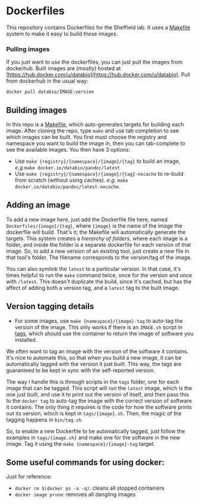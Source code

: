 # Dockerfiles

This repository contains Dockerfiles for the Sheffield lab. It uses a [Makefile](Makefile) system to make it easy to build these images.

### Pulling images

If you just want to *use* the dockerfiles, you can just pull the images from dockerhub. Built images are (mostly) hosted at [https://hub.docker.com/u/databio](https://hub.docker.com/u/databio). Pull from dockerhub in the usual way:

```
docker pull databio/IMAGE:version
```

## Building images

In this repo is a [Makefile](Makefile), which auto-generates targets for building each image. After cloning the repo, type `make` and use tab completion to see which images can be built. You first must choose the registry and namespace you want to build the image in, then you can tab-complete to see the available images. You then have 3 options:

- Use `make {registry}/{namespace}/{image}/{tag}` to build an image, *e.g.*`make docker.io/databio/pandoc/latest`
- Use `make {registry}/{namespace}/{image}/{tag}-nocache` to re-build from scratch (without using caches). *e.g.* `make docker.io/databio/pandoc/latest-nocache`.

## Adding an image

To add a new image here, just add the Dockerfile file here, named `Dockerfiles/{image}/{tag}`, where `{image}` is the name of the image the dockerfile will build. That's it; the Makefile will automatically generate the targets. This system creates a *hierarchy of folders*, where each image is a folder, and inside the folder is a separate dockerfile for each version of that image. So, to add a new version of an existing tool, just create a new file in that tool's folder. The filename corresponds to the version/tag of the image.

You can also symlink the `latest` to a particular version. In that case, it's times helpful to run the `make` command twice, once for the version and once with `/latest`. This doesn't duplicate the build, since it's cached, but has the affect of adding both a version tag, and a `latest` tag to the built image.

## Version tagging details

- For some images, use `make {namespace}/{image}-tag` to auto-tag the version of the image. This only works if there is an `IMAGE.sh` script in [tags](/tags), which should use the container to return the image of software you installed.

We often want to tag an image with the version of the software it contains. It's nice to automate this, so that when you build a new image, it can be automatically tagged with the version it just built. This way, the tags are guaranteed to be kept in sync with the self-reported version.

The way I handle this is through scripts in the `tags` folder, one for each image that can be tagged. This script will run the `latest` image, which is the one just built, and use it to print out the version of itself, and then pass this to the `docker tag` to auto-tag the image with the correct version of software it contains. The only thing it requires is the code for how the software prints out its version, which is kept in `tags/{image}.sh`. Then, the magic of the tagging happens in `bin/tag.sh`.

So, to enable a new Dockerfile to be automatically tagged, just follow the examples in `tags/{image.sh}` and make one for the software in the new image. Tag it using the `make {namespace}/{image}-tag` target.

## Some useful commands for using docker:

Just for reference:

* `docker rm $(docker ps -a -q)`: cleans all stopped containers
* `docker image prune`: removes all dangling images

